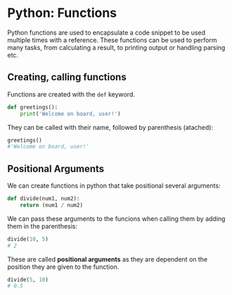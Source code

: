 # Python: Functions

Python functions are used to encapsulate a code snippet to be used multiple times with a reference.
These functions can be used to perform many tasks, from calculating a result, to printing output or handling parsing etc.

## Creating, calling functions
Functions are created with the `def` keyword.
```python
def greetings():
    print('Welcome on board, user!')
```

They can be called with their name, followed by parenthesis (atached):
```python
greetings()
#'Welcome on board, user!'
```

## Positional Arguments 
We can create functions in python that take positional several arguments:
```python
def divide(num1, num2):
    return (num1 / num2)
```
We can pass these arguments to the funcions when calling them by adding them in the parenthesis:
```python
divide(10, 5)
# 2
```
These are called **positional arguments** as they are dependent on the position they are given to the function.
```python
divide(5, 10)
# 0.5
```






